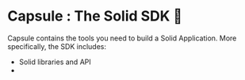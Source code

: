 # Capsule : The Solid SDK 🚀
Capsule contains the tools you need to build a Solid Application.
More specifically, the SDK includes:
* Solid libraries and API
* 
